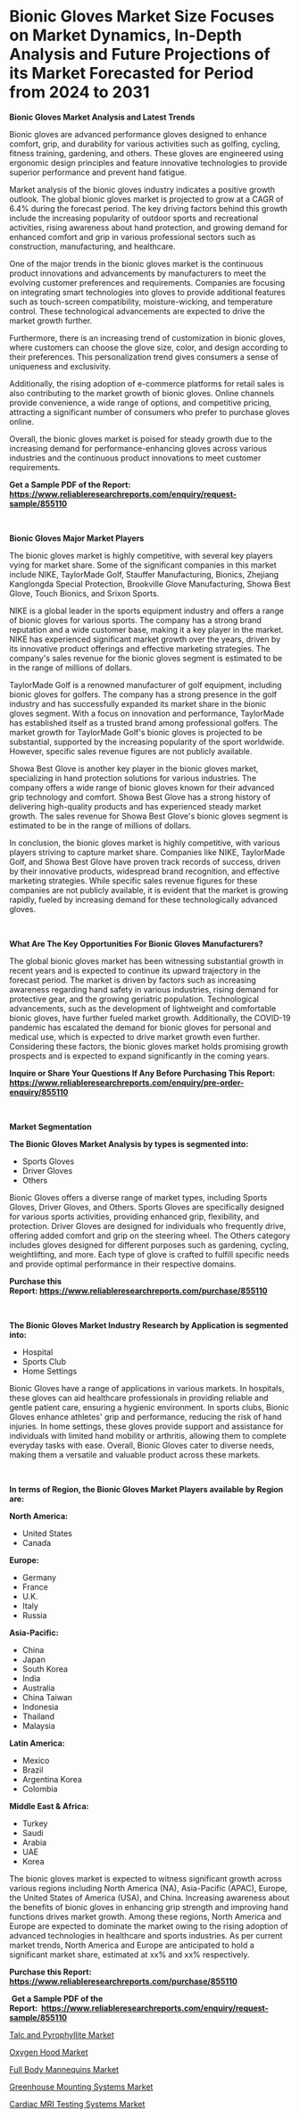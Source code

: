 <p><h1>Bionic Gloves Market Size Focuses on Market Dynamics, In-Depth Analysis and Future Projections of its Market Forecasted for Period from 2024 to 2031</h1></p><p><strong>Bionic Gloves Market Analysis and Latest Trends</strong></p>
<p><p>Bionic gloves are advanced performance gloves designed to enhance comfort, grip, and durability for various activities such as golfing, cycling, fitness training, gardening, and others. These gloves are engineered using ergonomic design principles and feature innovative technologies to provide superior performance and prevent hand fatigue.</p><p>Market analysis of the bionic gloves industry indicates a positive growth outlook. The global bionic gloves market is projected to grow at a CAGR of 6.4% during the forecast period. The key driving factors behind this growth include the increasing popularity of outdoor sports and recreational activities, rising awareness about hand protection, and growing demand for enhanced comfort and grip in various professional sectors such as construction, manufacturing, and healthcare.</p><p>One of the major trends in the bionic gloves market is the continuous product innovations and advancements by manufacturers to meet the evolving customer preferences and requirements. Companies are focusing on integrating smart technologies into gloves to provide additional features such as touch-screen compatibility, moisture-wicking, and temperature control. These technological advancements are expected to drive the market growth further.</p><p>Furthermore, there is an increasing trend of customization in bionic gloves, where customers can choose the glove size, color, and design according to their preferences. This personalization trend gives consumers a sense of uniqueness and exclusivity.</p><p>Additionally, the rising adoption of e-commerce platforms for retail sales is also contributing to the market growth of bionic gloves. Online channels provide convenience, a wide range of options, and competitive pricing, attracting a significant number of consumers who prefer to purchase gloves online.</p><p>Overall, the bionic gloves market is poised for steady growth due to the increasing demand for performance-enhancing gloves across various industries and the continuous product innovations to meet customer requirements.</p></p>
<p><strong>Get a Sample PDF of the Report:&nbsp; <a href="https://www.reliableresearchreports.com/enquiry/request-sample/855110">https://www.reliableresearchreports.com/enquiry/request-sample/855110</a></strong></p>
<p>&nbsp;</p>
<p><strong>Bionic Gloves Major Market Players</strong></p>
<p><p>The bionic gloves market is highly competitive, with several key players vying for market share. Some of the significant companies in this market include NIKE, TaylorMade Golf, Stauffer Manufacturing, Bionics, Zhejiang Kanglongda Special Protection, Brookville Glove Manufacturing, Showa Best Glove, Touch Bionics, and Srixon Sports.</p><p>NIKE is a global leader in the sports equipment industry and offers a range of bionic gloves for various sports. The company has a strong brand reputation and a wide customer base, making it a key player in the market. NIKE has experienced significant market growth over the years, driven by its innovative product offerings and effective marketing strategies. The company's sales revenue for the bionic gloves segment is estimated to be in the range of millions of dollars.</p><p>TaylorMade Golf is a renowned manufacturer of golf equipment, including bionic gloves for golfers. The company has a strong presence in the golf industry and has successfully expanded its market share in the bionic gloves segment. With a focus on innovation and performance, TaylorMade has established itself as a trusted brand among professional golfers. The market growth for TaylorMade Golf's bionic gloves is projected to be substantial, supported by the increasing popularity of the sport worldwide. However, specific sales revenue figures are not publicly available.</p><p>Showa Best Glove is another key player in the bionic gloves market, specializing in hand protection solutions for various industries. The company offers a wide range of bionic gloves known for their advanced grip technology and comfort. Showa Best Glove has a strong history of delivering high-quality products and has experienced steady market growth. The sales revenue for Showa Best Glove's bionic gloves segment is estimated to be in the range of millions of dollars.</p><p>In conclusion, the bionic gloves market is highly competitive, with various players striving to capture market share. Companies like NIKE, TaylorMade Golf, and Showa Best Glove have proven track records of success, driven by their innovative products, widespread brand recognition, and effective marketing strategies. While specific sales revenue figures for these companies are not publicly available, it is evident that the market is growing rapidly, fueled by increasing demand for these technologically advanced gloves.</p></p>
<p>&nbsp;</p>
<p><strong>What Are The Key Opportunities For Bionic Gloves Manufacturers?</strong></p>
<p><p>The global bionic gloves market has been witnessing substantial growth in recent years and is expected to continue its upward trajectory in the forecast period. The market is driven by factors such as increasing awareness regarding hand safety in various industries, rising demand for protective gear, and the growing geriatric population. Technological advancements, such as the development of lightweight and comfortable bionic gloves, have further fueled market growth. Additionally, the COVID-19 pandemic has escalated the demand for bionic gloves for personal and medical use, which is expected to drive market growth even further. Considering these factors, the bionic gloves market holds promising growth prospects and is expected to expand significantly in the coming years.</p></p>
<p><strong>Inquire or Share Your Questions If Any Before Purchasing This Report: <a href="https://www.reliableresearchreports.com/enquiry/pre-order-enquiry/855110">https://www.reliableresearchreports.com/enquiry/pre-order-enquiry/855110</a></strong></p>
<p>&nbsp;</p>
<p><strong>Market Segmentation</strong></p>
<p><strong>The Bionic Gloves Market Analysis by types is segmented into:</strong></p>
<p><ul><li>Sports Gloves</li><li>Driver Gloves</li><li>Others</li></ul></p>
<p><p>Bionic Gloves offers a diverse range of market types, including Sports Gloves, Driver Gloves, and Others. Sports Gloves are specifically designed for various sports activities, providing enhanced grip, flexibility, and protection. Driver Gloves are designed for individuals who frequently drive, offering added comfort and grip on the steering wheel. The Others category includes gloves designed for different purposes such as gardening, cycling, weightlifting, and more. Each type of glove is crafted to fulfill specific needs and provide optimal performance in their respective domains.</p></p>
<p><strong>Purchase this Report:&nbsp;<a href="https://www.reliableresearchreports.com/purchase/855110">https://www.reliableresearchreports.com/purchase/855110</a></strong></p>
<p>&nbsp;</p>
<p><strong>The Bionic Gloves Market Industry Research by Application is segmented into:</strong></p>
<p><ul><li>Hospital</li><li>Sports Club</li><li>Home Settings</li></ul></p>
<p><p>Bionic Gloves have a range of applications in various markets. In hospitals, these gloves can aid healthcare professionals in providing reliable and gentle patient care, ensuring a hygienic environment. In sports clubs, Bionic Gloves enhance athletes' grip and performance, reducing the risk of hand injuries. In home settings, these gloves provide support and assistance for individuals with limited hand mobility or arthritis, allowing them to complete everyday tasks with ease. Overall, Bionic Gloves cater to diverse needs, making them a versatile and valuable product across these markets.</p></p>
<p>&nbsp;</p>
<p><strong>In terms of Region, the Bionic Gloves Market Players available by Region are:</strong></p>
<p>
    <p> <strong> North America: </strong>
        <ul>
            <li>United States</li>
            <li>Canada</li>
        </ul>
        </p> 
    <p> <strong> Europe: </strong>
        <ul>
            <li>Germany</li>
            <li>France</li>
            <li>U.K.</li>
            <li>Italy</li>
            <li>Russia</li>
        </ul>
        </p> 
    <p> <strong> Asia-Pacific: </strong>
        <ul>
            <li>China</li>
            <li>Japan</li>
            <li>South Korea</li>
            <li>India</li>
            <li>Australia</li>
            <li>China Taiwan</li>
            <li>Indonesia</li>
            <li>Thailand</li>
            <li>Malaysia</li>
        </ul>
        </p> 
    <p> <strong> Latin America: </strong>
        <ul>
            <li>Mexico</li>
            <li>Brazil</li>
            <li>Argentina Korea</li>
            <li>Colombia</li>
        </ul>
        </p> 
    <p> <strong> Middle East & Africa: </strong>
        <ul>
            <li>Turkey</li>
            <li>Saudi</li>
            <li>Arabia</li>
            <li>UAE</li>
            <li>Korea</li>
        </ul>
    </p>
    </p>
<p><p>The bionic gloves market is expected to witness significant growth across various regions including North America (NA), Asia-Pacific (APAC), Europe, the United States of America (USA), and China. Increasing awareness about the benefits of bionic gloves in enhancing grip strength and improving hand functions drives market growth. Among these regions, North America and Europe are expected to dominate the market owing to the rising adoption of advanced technologies in healthcare and sports industries. As per current market trends, North America and Europe are anticipated to hold a significant market share, estimated at xx% and xx% respectively.</p></p>
<p><strong>Purchase this Report: <a href="https://www.reliableresearchreports.com/purchase/855110">https://www.reliableresearchreports.com/purchase/855110</a></strong></p>
<p>&nbsp;<strong>Get a Sample PDF of the Report:&nbsp;&nbsp;<a href="https://www.reliableresearchreports.com/enquiry/request-sample/855110">https://www.reliableresearchreports.com/enquiry/request-sample/855110</a></strong></p>
<p><strong></strong></p>
<p><p><a href="https://www.linkedin.com/pulse/decoding-talc-pyrophyllite-market-deep-dive-latest-trends-jhl5e/">Talc and Pyrophyllite Market</a></p><p><a href="https://www.linkedin.com/pulse/oxygen-hood-market-size-2023-2030-global-industrial-analysis-jr7je/">Oxygen Hood Market</a></p><p><a href="https://github.com/yoshih12/Market-Research-Report-List-1/blob/main/full-body-mannequins-market.md">Full Body Mannequins Market</a></p><p><a href="https://issuu.com/reportprime-2/docs/greenhouse-mounting-systems-market-size-2030.pptx">Greenhouse Mounting Systems Market</a></p><p><a href="https://issuu.com/reportprime-2/docs/cardiac-mri-testing-systems-market-size-2030.pptx">Cardiac MRI Testing Systems Market</a></p></p>
